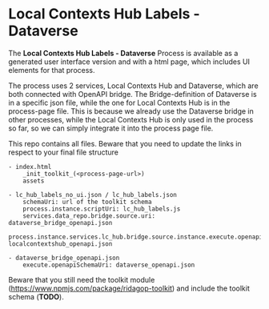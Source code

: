 # Local Contexts Hub Labels - Dataverse

The __Local Contexts Hub Labels - Dataverse__ Process is available as a generated user interface version and with a html
page, which
includes UI elements for that process.

The process uses 2 services, Local Contexts Hub and Dataverse, which are both connected with OpenAPI bridge.
The Bridge-definition of Dataverse is in a specific json file, while the one for Local Contexts Hub is in the
process-page file. This is because we already use the Dataverse bridge in other processes, while the Local Contexts Hub
is only used in the process so far, so we can simply integrate it into the process page file.

This repo contains all files. 
Beware that you need to update the links in respect to your final file structure
```
- index.html
    _init_toolkit_(<process-page-url>)
    assets

- lc_hub_labels_no_ui.json / lc_hub_labels.json
    schemaUri: url of the toolkit schema
    process.instance.scriptUri: lc_hub_labels.js
    services.data_repo.bridge.source.uri: dataverse_bridge_openapi.json
    process.instance.services.lc_hub.bridge.source.instance.execute.openapiSchemaUri: localcontextshub_openapi.json

- dataverse_bridge_openapi.json
    execute.openapiSchemaUri: dataverse_openapi.json
```


Beware that you still need the toolkit
module (https://www.npmjs.com/package/ridagop-toolkit) and include the toolkit schema (__TODO__).